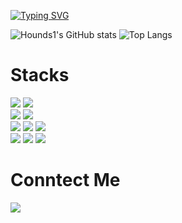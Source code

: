 [![Typing SVG](https://readme-typing-svg.demolab.com?font=Fira+Code&size=30&duration=3000&color=11F781&background=000000&center=true&vCenter=true&multiline=true&width=844&height=90&lines=We+do+work+and+the+world+stays+handy;That's+the+development)](https://git.io/typing-svg)



![Hounds1's GitHub stats](https://github-readme-stats.vercel.app/api?username=Hounds1&show_icons=true&rank_icon=github&card_width=407&line_height=20&theme=dark) ![Top Langs](https://github-readme-stats.vercel.app/api/top-langs/?username=Hounds1&layout=compact&theme=dark&card_width=400)

# Stacks
![](https://img.shields.io/badge/Java-007396?style=flat&logo=OpenJDK&logoColor=white) ![](https://img.shields.io/badge/Javascript-F7DF1E?style=flat&logo=javascript&logoColor=white) </br>
![](https://img.shields.io/badge/Spring-007396?style=flat&logo=Spring&logoColor=white) ![](https://img.shields.io/badge/Spring_Boot-007396?style=flat&logo=springboot&logoColor=white) </br>
![](https://img.shields.io/badge/oracle-007396?style=flat&logo=oracle&logoColor=F80000) ![](https://img.shields.io/badge/MySQL-007396?style=flat&logo=mysql&logoColor=white) ![](https://img.shields.io/badge/MariaDB-007396?style=flat&logo=mariadb&logoColor=white) </br>
![](https://img.shields.io/badge/gradle-007396?style=flat&logo=gradle&logoColor=F80000) ![](https://img.shields.io/badge/Maven-007396?style=flat&logo=apachemaven&logoColor=white) ![](https://img.shields.io/badge/git-007396?style=flat&logo=git&logoColor=white) </br>

# Conntect Me
![](https://img.shields.io/badge/any_text-you_like-blue)

<!--
**Hounds1/Hounds1** is a ✨ _special_ ✨ repository because its `README.md` (this file) appears on your GitHub profile.

Here are some ideas to get you started:

- 🔭 I’m currently working on ...
- 🌱 I’m currently learning ...
- 👯 I’m looking to collaborate on ...
- 🤔 I’m looking for help with ...
- 💬 Ask me about ...
- 📫 How to reach me: ...
- 😄 Pronouns: ...
- ⚡ Fun fact: ...
-->
